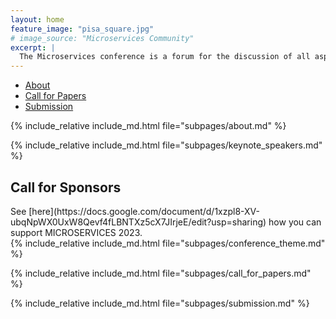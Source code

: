 ```yaml
---
layout: home
feature_image: "pisa_square.jpg"
# image_source: "Microservices Community"
excerpt: |
  The Microservices conference is a forum for the discussion of all aspects of designing and programming microservice architectures. Both theoretical and experimental contributions are welcome, on topics ranging from formal frameworks to experience reports.
---
```


<ul class="nav nav-tabs nav-justified">
  <li role="presentation" class="active"><a href="#about">About</a></li>
  <li role="presentation" id="cfp_tab"><a href="#cfp">Call for Papers</a></li>
  <li role="presentation" id="submission_tab"><a href="#submission">Submission</a></li>
</ul>

<div class="tab-content">
<div role="tabpanel" class="tab-pane active" id="about">

{% include_relative include_md.html file="subpages/about.md" %}

{% include_relative include_md.html file="subpages/keynote_speakers.md" %}

<div  markdown="1">

<h2>Call for Sponsors</h2>
See [here](https://docs.google.com/document/d/1xzpl8-XV-ubqNpWX0UxW8Qevf4fLBNTXz5cX7JIrjeE/edit?usp=sharing) how you can support MICROSERVICES 2023.

</div>
{% include_relative include_md.html file="subpages/conference_theme.md" %}

</div>

<div role="tabpanel" class="tab-pane" id="cfp">

{% include_relative include_md.html file="subpages/call_for_papers.md" %}

</div>

<div role="tabpanel" class="tab-pane" id="submission">

{% include_relative include_md.html file="subpages/submission.md" %}

</div>

</div>

<script>
$('.nav-tabs li a').click(function (e){e.preventDefault();$(this).tab('show');})
</script>
